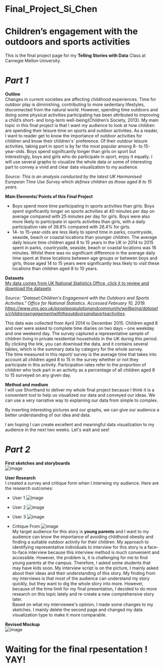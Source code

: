 # Final_Project_Si_Chen
# Children’s engagement with the outdoors and sports activities   

This is the final project page for my **Telling Stories with Data** Class at Carnegie Mellon University.

# ***Part 1***    
**Outline**  
Changes in current societies are affecting childhood experiences. Time for outdoor play is diminishing, contributing to more sedentary lifestyles, disconnected from the natural world. However, spending time outdoors and doing some physical activities participating has been attributed to improving a child’s short- and long-term well-being(Children’s Society, 2013). My main topic in this final project is that I want my audience to look at how children are spending their leisure time on sports and outdoor activities. As a reader, I want to reader get to know the importance of outdoor activities for children and know their children's' preference. Of their outdoor leisure activities, taking part in sport is by far the most popular among 8- to 15-year-olds. Boys spend significantly longer than girls on sport but interestingly, boys and girls who do participate in sport, enjoy it equally. I will use several graphs to visualize the whole data or some of interesting part to convey a vivid and clear data visualization to my audience.  

*Source: This is an analysis conducted by the latest UK Harmonised European Time Use Survey which defines children as those aged 8 to 15 years.*  

**Main Elements/ Points of this Final Project**  
  * Boys spend more time participating in sports activities than girls: Boys spent significantly longer on sports activities at 40 minutes per day on average compared with 25 minutes per day for girls. Boys were also more likely to participate in sports activities than girls, with a daily participation rate of 38.8% compared with 26.4% for girls.  
  * 14- to 15-year-olds are less likely to spend time in parks, countryside, seaside, beach or coastal locations than younger children. The average daily leisure time children aged 8 to 15 years in the UK in 2014 to 2015 spent in parks, countryside, seaside, beach or coastal locations was 16 minutes. Whilst there was no significant difference in the average daily time spent at these locations between age groups or between boys and girls, those aged 14 to 15 years were significantly less likely to visit these locations than children aged 8 to 10 years.   
  
**Datasets**  
[My data comes from UK National Statistics Office, click it to review and download the datasets](https://drive.google.com/file/d/13NVGgUpdqyyHGCdUzRf8vt3yKNzaleZs/view?usp=sharing)  

*Source: "Dataset:Children's Engagement with the Outdoors and Sports Activities." Office for National Statistics. Accessed February 10, 2019. https://www.ons.gov.uk/peoplepopulationandcommunity/wellbeing/datasets/childrensengagementwiththeoutdoorsandsportsactivities.*

This data was collected from April 2014 to December 2015. Children aged 8 and over were asked to complete time diaries on two days – one weekday and one weekend day. The survey captured a representative sample of children living in private residential households in the UK during this period. By clicking the link, you can download the data, and it contains several tables, which is the summary data by category for the whole survey.  
The time measured in this report/ survey is the average time that takes into account all children aged 8 to 15 in the survey whether or not they participate in this activity. Participation rates refer to the proportion of children who took part in an activity as a percentage of all children aged 8 to 15 surveyed on any given day.

**Method and medium**  
I will use Shorthand to deliver my whole final project because I think it is a convenient tool to help us visualized our data and conveyed our ideas. We can use a very narrative way to explaining our data from simple to complex.  

By inserting interesting pictures and our graphs, we can give our audience a better understanding of our idea and data.

I am hoping I can create excellent and meaningful data visualization to my audience in the next two weeks. Let's wait and see!


# ***Part 2***
**First sketches and storyboards**  
![image](https://user-images.githubusercontent.com/42786352/52909311-ab0e6600-3254-11e9-84e7-990efcaa5d1a.png)

**User Research**  
I created a survey and critique form when I interwing my audience. Here are the research outcomes:  
 * User 1
 ![image](https://user-images.githubusercontent.com/42786352/52909418-1442a900-3256-11e9-88e1-a68f5c9ef75d.png)

 * User 2
![image](https://user-images.githubusercontent.com/42786352/52909442-6daad800-3256-11e9-9157-9fafd46c7121.png)

 * User 3
 ![image](https://user-images.githubusercontent.com/42786352/52909455-9fbc3a00-3256-11e9-9791-90eae4e2b95c.png)

 * Critique From
 ![image](https://user-images.githubusercontent.com/42786352/52909463-af3b8300-3256-11e9-9ba5-bc186d2c1a97.png)  
My target audience for this story is **young parents** and I want to my audience can know the importance of avoiding childhood obesity and finding a suitable outdoor activity for their children. My approach to identifying representative individuals to interview for this story is a face-to-face interview because this interview method is much convenient and accessible. However, the problem is, it is challenging for me to find young parents at the campus. Therefore, I asked some students that may have kids soon. My interview script is on the picture, I mainly asked about their ideas and their understanding of this story. My finding from my interviews is that most of the audience can understand my story quickly, but they want to dig the whole story into more. However, because of the time limit for my final presentation, I decided to do more research on this topic lately and re-create a new comprehensive story later.     
Based on what my interviewee's opinion, I made some changes to my sketches. I mainly delete the second page and changed my data visualization type to make it more comparable.  

**Revised Mockup**  
![image](https://user-images.githubusercontent.com/42786352/52909765-b022e380-325b-11e9-832f-e7881500281d.png)



# Waiting for the final rpesentation ! YAY!


